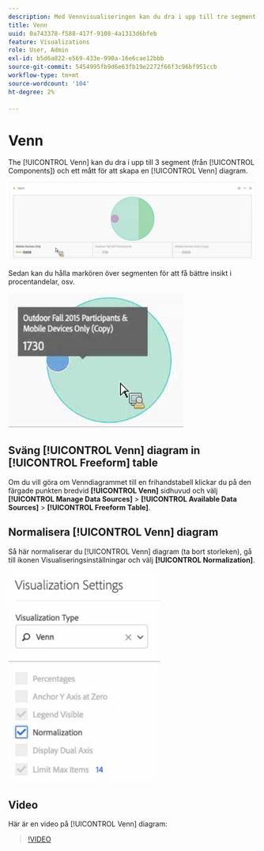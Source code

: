 ```yaml
---
description: Med Vennvisualiseringen kan du dra i upp till tre segment (från komponenter) och ett mätvärde för att skapa ett Venndiagram.
title: Venn
uuid: 0a743378-f588-417f-9108-4a1313d6bfeb
feature: Visualizations
role: User, Admin
exl-id: b5d6a822-e569-433e-990a-16e6cae12bbb
source-git-commit: 5454995fb9d6e63fb19e2272f66f3c96bf951ccb
workflow-type: tm+mt
source-wordcount: '104'
ht-degree: 2%

---
```


# Venn

The [!UICONTROL Venn] kan du dra i upp till 3 segment (från [!UICONTROL Components]) och ett mått för att skapa en [!UICONTROL Venn] diagram.

![](assets/venn.png)

Sedan kan du hålla markören över segmenten för att få bättre insikt i procentandelar, osv.

![](assets/venn_hover.png)

## Sväng [!UICONTROL Venn] diagram in [!UICONTROL Freeform] table

Om du vill göra om Venndiagrammet till en frihandstabell klickar du på den färgade punkten bredvid **[!UICONTROL Venn]** sidhuvud och välj **[!UICONTROL Manage Data Sources]** > **[!UICONTROL Available Data Sources]** > **[!UICONTROL Freeform Table]**.

## Normalisera [!UICONTROL Venn] diagram

Så här normaliserar du [!UICONTROL Venn] diagram (ta bort storleken), gå till ikonen Visualiseringsinställningar och välj **[!UICONTROL Normalization]**.

![](assets/normalization.png)

## Video

Här är en video på [!UICONTROL Venn] diagram:

>[!VIDEO](https://video.tv.adobe.com/v/335798/?quality=12)
